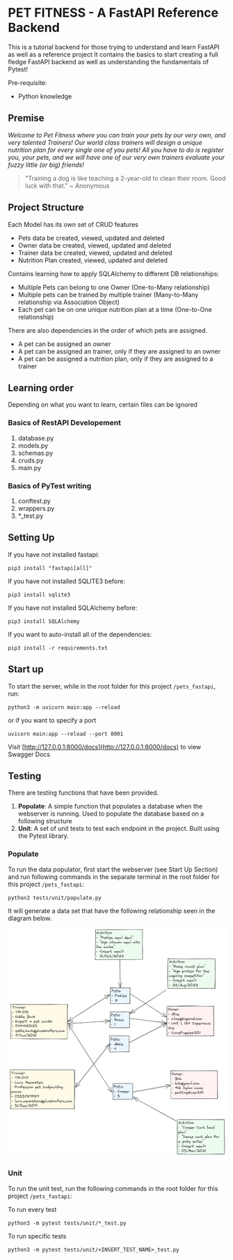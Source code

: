 # PET FITNESS - A FastAPI Reference Backend

This is a tutorial backend for those trying to understand and learn FastAPI as well as a reference project
It contains the basics to start creating a full fledge FastAPI backend as well as understanding the fundamentals of Pytest!

Pre-requisite:
- Python knowledge

## Premise

*Welcome to Pet Fitness where you can train your pets by our very own, and very talented Trainers!*
*Our world class trainers will design a unique nutrition plan for every single one of you pets!*
*All you have to do is register you, your pets, and we will have one of our very own trainers evaluate your fuzzy little (or big) friends!*

> "Training a dog is like teaching a 2-year-old to clean their room. Good luck with that." ~ Anonymous

## Project Structure

Each Model has its own set of CRUD features
- Pets data be created, viewed, updated and deleted
- Owner data be created, viewed, updated and deleted
- Trainer data be created, viewed, updated and deleted
- Nutrition Plan created, viewed, updated and deleted

Contains learning how to apply SQLAlchemy to different DB relationships:
- Multiple Pets can belong to one Owner (One-to-Many relationship)
- Multiple pets can be trained by multiple trainer (Many-to-Many relationship via Association Object)
- Each pet can be on one unique nutrition plan at a time (One-to-One relationship)

There are also dependencies in the order of which pets are assigned.
- A pet can be assigned an owner
- A pet can be assigned an trainer, only if they are assigned to an owner
- A pet can be assigned a nutrition plan, only if they are assigned to a trainer

## Learning order

Depending on what you want to learn, certain files can be ignored

### Basics of RestAPI Developement
1. database.py
2. models.py
3. schemas.py
4. cruds.py
5. main.py

### Basics of PyTest writing
1. conftest.py
2. wrappers.py
3. *_test.py

## Setting Up

If you have not installed fastapi:
```
pip3 install "fastapi[all]"
```

If you have not installed SQLITE3 before:
```
pip3 install sqlite3
```

If you have not installed SQLAlchemy before:
```
pip3 install SQLAlchemy
```

If you want to auto-install all of the dependencies:
```
pip3 install -r requirements.txt
```

## Start up

To start the server, while in the root folder for this project `/pets_fastapi`, run:
```
python3 -m uvicorn main:app --reload
```
or if you want to specify a port
```
uvicorn main:app --reload --port 8001
```

Visit [http://127.0.0.1:8000/docs](http://127.0.0.1:8000/docs) to view Swagger Docs

## Testing

There are testing functions that have been provided.
1. **Populate**: A simple function that populates a database when the webserver is running. Used to populate the database based on a following structure
2. **Unit**: A set of unit tests to test each endpoint in the project. Built using the Pytest library.

### Populate
To run the data populator, first start the webserver (see Start Up Section) and run following commands in the separate terminal in the root folder for this project `/pets_fastapi`:

```
python3 tests/unit/populate.py
```

It will generate a data set that have the following relationship seen in the diagram below.

![Test data structure layout](image.png)

### Unit
To run the unit test, run the following commands in the root folder for this project `/pets_fastapi`:

To run every test
```
python3 -m pytest tests/unit/*_test.py
```

To run specific tests
```
python3 -m pytest tests/unit/<INSERT_TEST_NAME>_test.py
```

